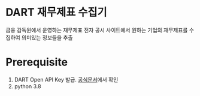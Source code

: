 # DART 재무제표 수집기
금융 감독원에서 운영하는 재무제표 전자 공시 사이트에서 원하는 기업의 재무제표를 수집하여 의미있는 정보들을 추출

# Prerequisite
1. DART Open API Key 발급. [공식문서](https://dart-fss.readthedocs.io/en/latest/welcome.html)에서 확인
1. python 3.8